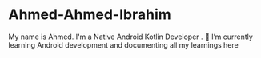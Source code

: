 # Ahmed-Ahmed-Ibrahim
My name is Ahmed. I'm a  Native Android Kotlin Developer . 🌱 I’m currently learning Android development and documenting all my learnings here  
